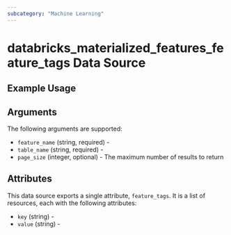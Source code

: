 ```yaml
---
subcategory: "Machine Learning"
---
```

# databricks_materialized_features_feature_tags Data Source


## Example Usage


## Arguments
The following arguments are supported:
* `feature_name` (string, required) - 
* `table_name` (string, required) - 
* `page_size` (integer, optional) - The maximum number of results to return



## Attributes
This data source exports a single attribute, `feature_tags`. It is a list of resources, each with the following attributes:
* `key` (string) - 
* `value` (string) - 